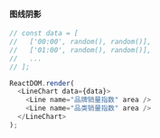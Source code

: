 #### 图线阴影

<!--start-code-->

```js
// const data = [
//   ['00:00', random(), random()],
//   ['01:00', random(), random()],
//   ...
// ];

ReactDOM.render(
  <LineChart data={data}>
    <Line name="品牌销量指数" area />
    <Line name="品类销量指数" area />
  </LineChart>
);
```

<!--end-code-->
